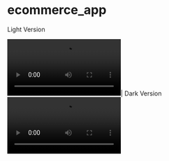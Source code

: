 # ecommerce_app

Light Version 

<video src="https://user-images.githubusercontent.com/47029136/158941036-f2f208f3-1ea0-4f1a-a658-daca5e6f8225.mp4" width=260/></video>| Dark Version <video src="https://user-images.githubusercontent.com/47029136/158941088-4c5d5021-774f-46db-ad52-2eb7ca200d3b.mp4" width=260/></video>
